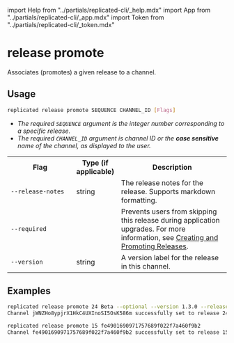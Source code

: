 import Help from "../partials/replicated-cli/_help.mdx"
import App from "../partials/replicated-cli/_app.mdx"
import Token from "../partials/replicated-cli/_token.mdx"

# release promote

Associates (promotes) a given release to a channel.

## Usage
```bash
replicated release promote SEQUENCE CHANNEL_ID [Flags]
```

* _The required `SEQUENCE` argument is the integer number corresponding to a specific release._
* _The required `CHANNEL_ID` argument is channel ID or the **case sensitive** name of the channel, as displayed to the user._

<table>
  <tr>
    <th width="30%">Flag</th>
    <th width="20%">Type (if applicable)</th>
    <th width="50%">Description</th>
  </tr>
  <App/>
  <Help/>
  <tr>
    <td><code>--release-notes</code></td>
    <td>string</td>
    <td>The release notes for the release. Supports markdown formatting.</td>
  </tr>
  <tr>
    <td><code>--required</code></td>
    <td></td>
    <td>Prevents users from skipping this release during application upgrades. For more information, see <a href="/vendor/releases-creating-releases">Creating and Promoting Releases</a>.</td>
  </tr>
  <Token/>
  <tr>
    <td><code>--version</code></td>
    <td>string</td>
    <td>A version label for the release in this channel.</td>
  </tr>
</table>

## Examples
```bash
replicated release promote 24 Beta --optional --version 1.3.0 --release-notes "Optional Beta release for feature X"
Channel jWNZHo8ypjrX1HkC4UXInoSI5OsK586m successfully set to release 24
```

```bash
replicated release promote 15 fe4901690971757689f022f7a460f9b2
Channel fe4901690971757689f022f7a460f9b2 successfully set to release 15
